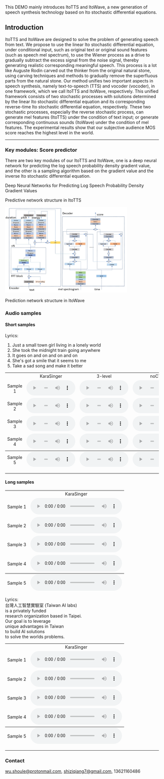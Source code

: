 This DEMO mainly introduces ItoTTS and ItoWave, a new generation of speech synthesis technology based on Ito stochastic differential equations.


## Introduction
ItoTTS and ItoWave are designed to solve the problem of generating speech from text. We propose to use the linear Ito stochastic differential equation, under conditional input, such as original text or original sound features (such as speech mel spectrum), to use the Wiener process as a drive to gradually subtract the excess signal from the noise signal, thereby generating realistic corresponding meaningful speech. This process is a lot like Auguste Rodin carved out the thinker from the original natural stone, using carving techniques and methods to gradually remove the superfluous parts from the natural stone. Our method unifies two important aspects in speech synthesis, namely text-to-speech (TTS) and vocoder (vocoder), in one framework, which we call ItoTTS and ItoWave, respectively. This unified framework consists of two stochastic processes with solutions determined by the linear Ito stochastic differential equation and its corresponding reverse-time Ito stochastic differential equation, respectively. These two stochastic processes, especially the reverse stochastic process, can generate mel features (ItoTTS) under the condition of text input; or generate corresponding continuous sounds (ItoWave) under the condition of mel features. The experimental results show that our subjective audience MOS score reaches the highest level in the world.
<hr>

### Key modules: Score predictor

There are two key modules of our ItoTTS and ItoWave, one is a deep neural network for predicting the log speech probability density gradient value, and the other is a sampling algorithm based on the gradient value and the inverse Ito stochastic differential equation.

Deep Neural Networks for Predicting Log Speech Probability Density Gradient Values

Predictive network structure in ItoTTS

<td><img src="src/itotts_arch.jpg" width="400"></td>


Prediction network structure in ItoWave

### Audio samples

#### Short samples
Lyrics:
1. Just a small town girl living in a lonely world
2. She took the midnight train going anywhere
3. It goes on and on and on and on
4. She's got a smile that it seems to me
5. Take a sad song and make it better

<table style='text-align: center;'>
  <tbody>
    <tr>
      <td></td>
      <td>KaraSinger</td>
      <td>3-level</td>
      <td>noCTC</td>
    </tr>
    <tr>
      <td>Sample 1</td>
      <td><audio controls="" style="width: 160px;height: 50px"><source src="./assets/audios/proposed/0.wav" type="audio/wav" /></audio></td>
      <td><audio controls="" style="width: 160px;height: 50px"><source src="./assets/audios/3level/0.wav" type="audio/wav" /></audio></td>
      <td><audio controls="" style="width: 160px;height: 50px"><source src="./assets/audios/noctc/0.wav" type="audio/wav" /></audio></td>
    </tr>
    <tr>
      <td>Sample 2</td>
      <td><audio controls="" style="width: 160px;height: 50px"><source src="./assets/audios/proposed/1.wav" type="audio/wav" /></audio></td>
      <td><audio controls="" style="width: 160px;height: 50px"><source src="./assets/audios/3level/1.wav" type="audio/wav" /></audio></td>
      <td><audio controls="" style="width: 160px;height: 50px"><source src="./assets/audios/noctc/1.wav" type="audio/wav" /></audio></td>
    </tr>
    <tr>
      <td>Sample 3</td>
      <td><audio controls="" style="width: 160px;height: 50px"><source src="./assets/audios/proposed/2.wav" type="audio/wav" /></audio></td>
      <td><audio controls="" style="width: 160px;height: 50px"><source src="./assets/audios/3level/2.wav" type="audio/wav" /></audio></td>
      <td><audio controls="" style="width: 160px;height: 50px"><source src="./assets/audios/noctc/2.wav" type="audio/wav" /></audio></td>
    </tr>
    <tr>
      <td>Sample 4</td>
      <td><audio controls="" style="width: 160px;height: 50px"><source src="./assets/audios/proposed/3.wav" type="audio/wav" /></audio></td>
      <td><audio controls="" style="width: 160px;height: 50px"><source src="./assets/audios/3level/3.wav" type="audio/wav" /></audio></td>
      <td><audio controls="" style="width: 160px;height: 50px"><source src="./assets/audios/noctc/3.wav" type="audio/wav" /></audio></td>
    </tr>
  </tbody>
  <tfoot>
    <tr>
      <td>Sample 5</td>
      <td><audio controls="" style="width: 160px;height: 50px"><source src="./assets/audios/proposed/4.wav" type="audio/wav" /></audio></td>
      <td><audio controls="" style="width: 160px;height: 50px"><source src="./assets/audios/3level/4.wav" type="audio/wav" /></audio></td>
      <td><audio controls="" style="width: 160px;height: 50px"><source src="./assets/audios/noctc/4.wav" type="audio/wav" /></audio></td>
    </tr>
  </tfoot>
</table>

<hr>

#### Long samples 


<table style='text-align: center;'>
  <tbody>
    <tr>
      <td></td>
      <td>KaraSinger</td>
    </tr>
    <tr>
      <td>Sample 1</td>
      <td><audio controls=""><source src="./assets/audios/long/lyrics1/temp0.wav" type="audio/wav" /></audio></td>
    </tr>
    <tr>
      <td>Sample 2</td>
      <td><audio controls=""><source src="./assets/audios/long/lyrics1/temp1.wav" type="audio/wav" /></audio></td>
    </tr>
    <tr>
      <td>Sample 3</td>
      <td><audio controls=""><source src="./assets/audios/long/lyrics1/temp2.wav" type="audio/wav" /></audio></td>
    </tr>
    <tr>
      <td>Sample 4</td>
      <td><audio controls=""><source src="./assets/audios/long/lyrics1/temp3.wav" type="audio/wav" /></audio></td>
    </tr>
  </tbody>
  <tfoot>
    <tr>
      <td>Sample 5</td>
      <td><audio controls=""><source src="./assets/audios/long/lyrics1/temp4.wav" type="audio/wav" /></audio></td>
    </tr>
  </tfoot>
</table>

Lyrics: \
台灣人工智慧實驗室 (Taiwan AI labs) \
is a privately funded \
research organization based in Taipei. \
Our goal is to leverage \
unique advantages in Taiwan \
to build AI solutions \
to solve the worlds problems.

<table style='text-align: center;'>
  <tbody>
    <tr>
      <td></td>
      <td>KaraSinger</td>
    </tr>
    <tr>
      <td>Sample 1</td>
      <td><audio controls=""><source src="./assets/audios/long/lyrics2/temp0.wav" type="audio/wav" /></audio></td>
    </tr>
    <tr>
      <td>Sample 2</td>
      <td><audio controls=""><source src="./assets/audios/long/lyrics2/temp1.wav" type="audio/wav" /></audio></td>
    </tr>
    <tr>
      <td>Sample 3</td>
      <td><audio controls=""><source src="./assets/audios/long/lyrics2/temp2.wav" type="audio/wav" /></audio></td>
    </tr>
    <tr>
      <td>Sample 4</td>
      <td><audio controls=""><source src="./assets/audios/long/lyrics2/temp3.wav" type="audio/wav" /></audio></td>
    </tr>
  </tbody>
  <tfoot>
    <tr>
      <td>Sample 5</td>
      <td><audio controls=""><source src="./assets/audios/long/lyrics2/temp4.wav" type="audio/wav" /></audio></td>
    </tr>
  </tfoot>
</table>

<hr>

### Contact 
wu.shoule@protonmail.com, shiziqiang7@gmail.com, 13621160486


